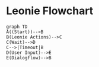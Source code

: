 # Leonie Flowchart



```mermaid
graph TD
A((Start))-->B
B(Leonie Actions)-->C
C(Wait)-->D
C-->|Timeout|B
D(User Input)-->E
E(Dialogflow)-->B
```

